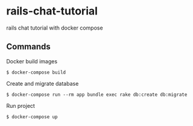 # rails-chat-tutorial
rails chat tutorial with docker compose

## Commands

Docker build images

    $ docker-compose build

Create and migrate database

    $ docker-compose run --rm app bundle exec rake db:create db:migrate

Run project

    $ docker-compose up
